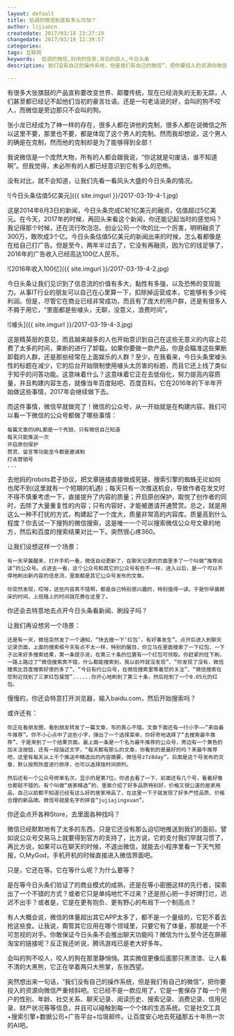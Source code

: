 ```yaml
---
layout: default
title: 低调的微信到底有多么可怕？
author: lijiaocn
createdate: 2017/03/18 23:27:19
changedate: 2017/03/19 12:39:57
categories:
tags: 互联网
keywords:  低调的微信,封闭的信息,背后的巨人,今日头条
description: 我们没有自己的操作系统，但是我们有自己的微信”，把你要投入的资源向微信严重倾斜吧。它已经不是一款应用了，它是一套保存了每一个用户的性别、年龄、社交关系、聊天记录、阅读历史、搜索记录、消费

---
```


有很多大张旗鼓的产品宣称要改变世界、颠覆传统，现在已经消失的无影无踪，人们甚至都已经记不起他们当初的豪言壮语。还是一句老话说的好，会叫的狗不咬人，而微信是旁边那只不会叫的狗。

张小龙已经成为了神一样的存在，很多人都在讲他的克制，很多人都在说微信之所以这里不要，那里也不要，都是体现了这个男人的克制。然而我却想说，这个男人的确是在克制，然而他的克制却是为了能够得到全部！

我说微信是一个庞然大物，所有的人都会跟我说，“你这就是句废话，谁不知道啊”。但我觉得，未必所有的人都已经意识到它有多么的恐怖。

没有对比，就不会知道，让我们先看一看风头大盛的今日头条的情况。

![今日头条估值5亿美元]({{ site.imgurl }}/2017-03-19-4-1.jpg)

这是2014年6月3日的新闻，今日头条完成C轮1亿美元的融资，估值超过5亿美元。在今天，2017年的时候，再回头来看这个新闻，你还能记起当时的感觉吗？我记得那个时候，还在流行吹泡泡，创业公司一个吹的比一个厉害，明明融资了300万，敢吹成3个亿。今日头条估值5亿美元的新闻出来的时候，怎么看都像是在给自己打广告。但是至今，两年半过去了，它没有再融资，因为它的钱足够了，2016年的广告收入已经高达100亿人民币。

![2016年收入100亿]({{ site.imgurl }}/2017-03-19-4-2.jpg)

今日头条让我们见识到了信息流的价值有多大，黏性有多强，以及恐怖的变现能力。从事IT行业的朋友可以自己在心里算一下，扣除掉运营成本，它能够有多少纯利润。但是，尽管它在商业已经非常成功，而且有了庞大的用户群，还是有很多人不屑于用它，“里面都是些噱头，无聊，没意义，浪费时间”。

![噱头]({{ site.imgurl }}/2017-03-19-4-3.jpg)

这是精英层的意见，而且越来越多的人也开始意识到自己在这些无意义的内容上花费了太多的时间，果断的进行了卸载。如果你要做一款产品，你是会瞄准这些果断卸载的人群，还是那些经常在上面娱乐的人群？至少，在我看来，今日头条里噱头性的标题在减少，它的后台开始限制使用噱头太厉害的标题，而且它还上线了类似于知乎的问答功能。这意味着什么？这意味着它正在去低俗化，努力提高内容质量，并且构建内容生态，就像当年百度贴吧、百度百科。它在2016年的下半年开始做这些事情，2017年会继续做下去。

而这件事情，微信早就做完了！微信的公众号，从一开始就是在构建内容。我们可以看一下微信的公众号都做了哪些事情：

	每篇文章的URL都是一个死链，只有微信自己知道
	每天只能推送一次
	开启原创保护
	赞赏、留言等功能至今都是邀请制
	打击营销号
	...

去他妈的robots君子协议，把文章链接直接做成死链，搜索引擎的蜘蛛无论如何也爬不到(这里就有一个短期的机遇)；每天只有一次推送机会，导致作者在发文时不得不慎重考虑一下，直接提升了内容的质量；开启原创保护，取悦了创作者的同时，去除了大量重复性的内容；只有内容好，才能被邀请开通赞赏。总之，就是用这么一种不打扰的方式，构建起了一个庞大，质量非常高的内容库。质量高到什么程度？你去试一下搜狗的微信搜索，这是唯一一个可以搜索微信公众号文章的地方，然后和百度的搜索结果对比一下。突然很心疼360。

让我们设想这样一个场景：

	有一天早晨醒来，打开手机一看，微信自动更新了，在聊天记录的页面里多了一个叫做“推荐阅读”的公众号。点进去一看，这个公众号和其它的公众号有些不一样，进入以后，是一个可以不停地刷出新内容的信息流，里面都是其它公众号发布的文章。

	你突然发现，哎呀，这些内容真不错啊，都是自己特别感兴趣的，特别值得一读。于是你早晨赖床的时间，上班路上的时间就花费在这里了。

你还会去特意地去点开今日头条看新闻、刷段子吗？

让我们再设想另一个场景：

	还是有一天，微信突然发了一个通知，“快去搜一下‘红包’，有好事发生”。点开后进入到聊天记录页面，上面的搜索框今天有点不太一样，特别的醒目，你立马在里面搜索了一下红包，一下子出来好多搜索结果，第一条提示说，在第三十条的位置有一个红包可领取。你赶紧的往下刷，一路上路过了“微信搜索真不错，什么都能搜索到，我以前咋就没发现”、“你发现了没有，微信搜索比百度搜索好使的多了”、“今日有约公众号，在微信搜索里等着您的关注”、“微信搜索在您附近找到了三家红包餐馆”......你开心地刷到了第三十条，然后抢到了一个0.05元的红包。

慢慢的，你还会特意打开浏览器，输入baidu.com，然后开始搜索吗？

或许还有：

	你正在看朋友圈，看到朋友转发了一篇文章，写的真心不错。文章下面还有一行小字——“来自最牛推荐”。你不小心点中了这些小字，弹出了一个选择菜单，你好奇地选择了“去搜索最牛推荐”，于是来到了一个结果页面。最上面一条是一个名为最牛推荐的公众号，旁边有一个黄色的加关注按钮，还有一段描述文字，“每天都有那么的文章，你看到的是最好的吗？来最牛推荐吧，这里有每天从上千个推送中精选出的内容摘要，微信号z7z8day”。后面是这个号发布的文章，默认按照热度进行排序，也可以选择按时间排列。

	然后还有一个公众号榜单名次，显示的是第7位。你进去看了一下，前面还有几个号，看着好像也都挺不错的。有个叫做“居家精选”的，里面介绍了好多品质特别好，价格又很公道的居家用品，自己以前都不知道已经有这么好的居家用品了，在这里一下子就发现了好多严控品质、价格合理的新品牌。微信号就是名字的拼音“jujiajingxuan”。

你还会点开各种Store，去里面各种找吗？

微信已经默默地有了太多的东西，只是它还没有那么迫切地推送到我们的面前。譬如说公众号交易马上就要得到官方的支持了，比方说，它的支付我们早就习惯了，再比方说，如果可以在聊天的时候，不退出微信，就能去小程序里看一下天气预报，O,MyGod，手机开机的时候直接进入微信界面吧。

只是，它还在等。它在等什么呢？为什么要等？

是在等今日头条们验证了的商业模式的成熟，还是在等小密圈这样的先行者，探索出了一个不错的方式？或者它只是单纯地忙不过来？还是担心把一手好牌打烂，迟迟不出手？或者是，它是在更有抱负、更有野心的布局下一个制高点？

有人大概会说，微信的体量超出其它APP太多了，都不是一个量级的，它犯不着去抢这些食。让我说，甭管其它应用在哪个领域里，只要它有了体量，那就是一个不可忽视的对手。你敢保证今日头条不会推出聊天功能吗？微信为什么至今还在屏蔽淘宝的链接呢？反正我还听说，腾讯游戏已是老大好多年。

会叫的狗不咬人，咬人的狗在那里静悄悄。其实微信更像后面那只黑漆漆、让人看不清的大黑熊，它正在举着两只大熊掌，东张西望。

突然想出来一句话，“我们没有自己的操作系统，但是我们有自己的微信”，把你要投入的资源向微信严重倾斜吧。它已经不是一款应用了，它是一套保存了每一个用户的性别、年龄、社交关系、聊天记录、阅读历史、搜索记录、消费记录、信用记录、财产状况等等信息，并且可以碰触到每一个个体的生态系统。它是社交工具+搜索引擎+数据公司+广告平台+垃圾邮件。让百度安心地去死磕那五十年热一次的AI吧。
